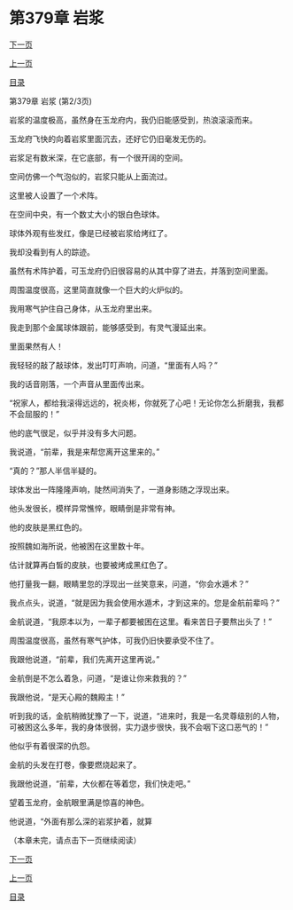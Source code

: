 <h1>第379章    岩浆</h1>
            <div><p><a href="./1136_%E7%AC%AC379%E7%AB%A0_%E5%B2%A9%E6%B5%86.md">下一页</a></p><p><a href="./1134_%E7%AC%AC379%E7%AB%A0_%E5%B2%A9%E6%B5%86.md">上一页</a></p><p><a href="../">目录</a></p></div>
            <div><p>第379章    岩浆 (第2/3页)</p><p>岩浆的温度极高，虽然身在玉龙府内，我仍旧能感受到，热浪滚滚而来。</p><p>玉龙府飞快的向着岩浆里面沉去，还好它仍旧毫发无伤的。</p><p>岩浆足有数米深，在它底部，有一个很开阔的空间。</p><p>空间仿佛一个气泡似的，岩浆只能从上面流过。</p><p>这里被人设置了一个术阵。</p><p>在空间中央，有一个数丈大小的银白色球体。</p><p>球体外观有些发红，像是已经被岩浆给烤红了。</p><p>我却没看到有人的踪迹。</p><p>虽然有术阵护着，可玉龙府仍旧很容易的从其中穿了进去，并落到空间里面。</p><p>周围温度很高，这里简直就像一个巨大的火炉似的。</p><p>我用寒气护住自己身体，从玉龙府里出来。</p><p>我走到那个金属球体跟前，能够感受到，有灵气漫延出来。</p><p>里面果然有人！</p><p>我轻轻的敲了敲球体，发出叮叮声响，问道，“里面有人吗？”</p><p>我的话音刚落，一个声音从里面传出来。</p><p>“祝家人，都给我滚得远远的，祝炎彬，你就死了心吧！无论你怎么折磨我，我都不会屈服的！”</p><p>他的底气很足，似乎并没有多大问题。</p><p>我说道，“前辈，我是来帮您离开这里来的。”</p><p>“真的？”那人半信半疑的。</p><p>球体发出一阵隆隆声响，陡然间消失了，一道身影随之浮现出来。</p><p>他头发很长，模样异常憔悴，眼睛倒是非常有神。</p><p>他的皮肤是黑红色的。</p><p>按照魏如海所说，他被困在这里数十年。</p><p>估计就算再白皙的皮肤，也要被烤成黑红色了。</p><p>他打量我一翻，眼睛里忽的浮现出一丝笑意来，问道，“你会水遁术？”</p><p>我点点头，说道，“就是因为我会使用水遁术，才到这来的。您是金航前辈吗？”</p><p>金航说道，“我原本以为，一辈子都要被困在这里。看来苦日子要熬出头了！”</p><p>周围温度很高，虽然有寒气护体，可我仍旧快要承受不住了。</p><p>我跟他说道，“前辈，我们先离开这里再说。”</p><p>金航倒是不怎么着急，问道，“是谁让你来救我的？”</p><p>我跟他说，“是天心殿的魏殿主！”</p><p>听到我的话，金航稍微犹豫了一下，说道，“进来时，我是一名灵尊级别的人物，可被困这么多年，我的身体很弱，实力退步很快，我不会咽下这口恶气的！”</p><p>他似乎有着很深的仇怨。</p><p>金航的头发在打卷，像要燃烧起来了。</p><p>我跟他说道，“前辈，大伙都在等着您，我们快走吧。”</p><p>望着玉龙府，金航眼里满是惊喜的神色。</p><p>他说道，“外面有那么深的岩浆护着，就算</p><p>（本章未完，请点击下一页继续阅读）</p></div>
            <div><p><a href="./1136_%E7%AC%AC379%E7%AB%A0_%E5%B2%A9%E6%B5%86.md">下一页</a></p><p><a href="./1134_%E7%AC%AC379%E7%AB%A0_%E5%B2%A9%E6%B5%86.md">上一页</a></p><p><a href="../">目录</a></p></div>